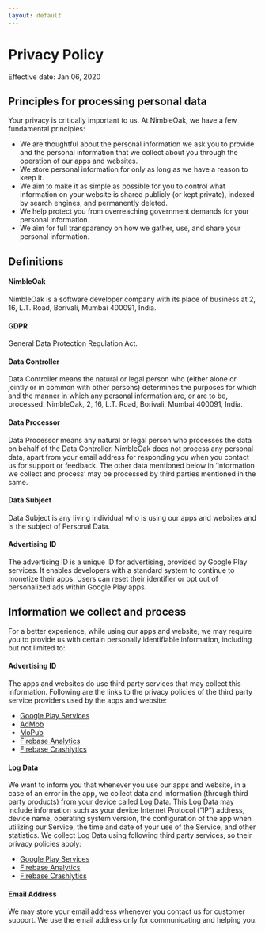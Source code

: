 ```yaml
---
layout: default
---
```


# Privacy Policy

Effective date: Jan 06, 2020

## Principles for processing personal data
Your privacy is critically important to us. At NimbleOak, we have a few fundamental principles:
*   We are thoughtful about the personal information we ask you to provide and the personal information that we collect about you through the operation of our apps and websites.
*   We store personal information for only as long as we have a reason to keep it.
*   We aim to make it as simple as possible for you to control what information on your website is shared publicly (or kept private), indexed by search engines, and permanently deleted.
*   We help protect you from overreaching government demands for your personal information.
*   We aim for full transparency on how we gather, use, and share your personal information.

## Definitions

#### NimbleOak
NimbleOak is a software developer company with its place of business at 2, 16, L.T. Road, Borivali, Mumbai 400091, India.

#### GDPR
General Data Protection Regulation Act.

#### Data Controller
Data Controller means the natural or legal person who (either alone or jointly or in common with other persons) determines the purposes for which and the manner in which any personal information are, or are to be, processed.
NimbleOak, 2, 16, L.T. Road, Borivali, Mumbai 400091, India.

#### Data Processor
Data Processor means any natural or legal person who processes the data on behalf of the Data Controller.
NimbleOak does not process any personal data, apart from your email address for responding you when you contact us for support or feedback. The other data mentioned below in ‘Information we collect and process’ may be processed by third parties mentioned in the same.

#### Data Subject
Data Subject is any living individual who is using our apps and websites and is the subject of Personal Data.

#### Advertising ID
The advertising ID is a unique ID for advertising, provided by Google Play services. It enables
developers with a standard system to continue to monetize their apps. Users can reset their identifier or opt out of personalized ads within Google Play apps.

## Information we collect and process
For a better experience, while using our apps and website, we may require you to provide us with certain personally identifiable information, including but not limited to:

#### Advertising ID
The apps and websites do use third party services that may collect this information. Following are the links to the privacy policies of the third party service providers used by the apps and website: 
*   [Google Play Services](https://www.google.com/policies/privacy/)
*   [AdMob](https://support.google.com/admob/answer/6128543?hl=en)
*   [MoPub](https://www.mopub.com/legal/privacy/)
*   [Firebase Analytics](https://firebase.google.com/policies/analytics)
*   [Firebase Crashlytics](https://firebase.google.com/terms/crashlytics)

#### Log Data
We want to inform you that whenever you use our apps and website, in a case of an error in the app, we collect data and information (through third party products) from your device called Log Data. This Log Data may include information such as your device Internet Protocol (“IP”) address, device name, operating system version, the configuration of the app when utilizing our Service, the time and date of your use of the Service, and other statistics.
We collect Log Data using following third party services, so their privacy policies apply:
*   [Google Play Services](https://www.google.com/policies/privacy/)
*   [Firebase Analytics](https://firebase.google.com/policies/analytics)
*   [Firebase Crashlytics](https://firebase.google.com/terms/crashlytics)

#### Email Address
We may store your email address whenever you contact us for customer support. We use the email address only for communicating and helping you.


